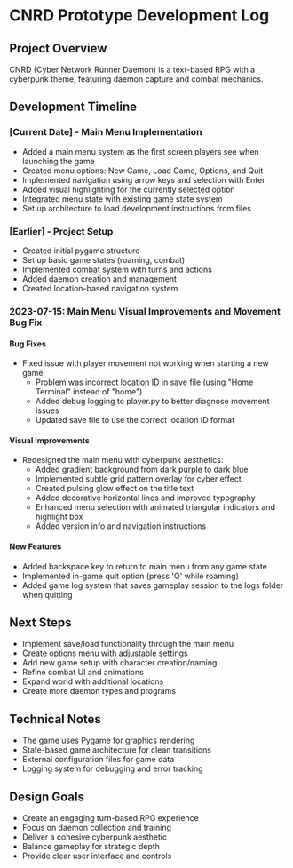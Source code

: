 # CNRD Prototype Development Log

## Project Overview
CNRD (Cyber Network Runner Daemon) is a text-based RPG with a cyberpunk theme, featuring daemon capture and combat mechanics.

## Development Timeline

### [Current Date] - Main Menu Implementation
- Added a main menu system as the first screen players see when launching the game
- Created menu options: New Game, Load Game, Options, and Quit
- Implemented navigation using arrow keys and selection with Enter
- Added visual highlighting for the currently selected option
- Integrated menu state with existing game state system
- Set up architecture to load development instructions from files

### [Earlier] - Project Setup
- Created initial pygame structure
- Set up basic game states (roaming, combat)
- Implemented combat system with turns and actions
- Added daemon creation and management
- Created location-based navigation system

### 2023-07-15: Main Menu Visual Improvements and Movement Bug Fix

#### Bug Fixes
- Fixed issue with player movement not working when starting a new game
  - Problem was incorrect location ID in save file (using "Home Terminal" instead of "home")
  - Added debug logging to player.py to better diagnose movement issues
  - Updated save file to use the correct location ID format

#### Visual Improvements
- Redesigned the main menu with cyberpunk aesthetics:
  - Added gradient background from dark purple to dark blue
  - Implemented subtle grid pattern overlay for cyber effect
  - Created pulsing glow effect on the title text
  - Added decorative horizontal lines and improved typography
  - Enhanced menu selection with animated triangular indicators and highlight box
  - Added version info and navigation instructions

#### New Features
- Added backspace key to return to main menu from any game state
- Implemented in-game quit option (press 'Q' while roaming)
- Added game log system that saves gameplay session to the logs folder when quitting

## Next Steps
- Implement save/load functionality through the main menu
- Create options menu with adjustable settings
- Add new game setup with character creation/naming
- Refine combat UI and animations
- Expand world with additional locations
- Create more daemon types and programs

## Technical Notes
- The game uses Pygame for graphics rendering
- State-based game architecture for clean transitions
- External configuration files for game data
- Logging system for debugging and error tracking

## Design Goals
- Create an engaging turn-based RPG experience
- Focus on daemon collection and training
- Deliver a cohesive cyberpunk aesthetic
- Balance gameplay for strategic depth
- Provide clear user interface and controls